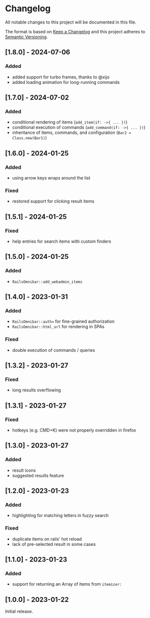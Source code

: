 # Changelog
All notable changes to this project will be documented in this file.

The format is based on [Keep a Changelog](http://keepachangelog.com/en/1.0.0/)
and this project adheres to [Semantic Versioning](http://semver.org/spec/v2.0.0.html).

## [1.8.0] - 2024-07-06

### Added

- added support for turbo frames, thanks to @xijo
- added loading animation for long-running commands

## [1.7.0] - 2024-07-02

### Added

- conditional rendering of items (`add_item(if: ->{ ... })`)
- conditional execution of commands (`add_command(if: ->{ ... })`)
- inheritance of items, commands, and configuration (`Bar2 = Class.new(Bar1)`)

## [1.6.0] - 2024-01-25

### Added

- using arrow keys wraps around the list

### Fixed

- restored support for clicking result items

## [1.5.1] - 2024-01-25

### Fixed

- help entries for search items with custom finders

## [1.5.0] - 2024-01-25

### Added

- `RailsOmnibar::add_webadmin_items`

## [1.4.0] - 2023-01-31

### Added

- `RailsOmnibar::auth=` for fine-grained authorization
- `RailsOmnibar::html_url` for rendering in SPAs

### Fixed

- double execution of commands / queries

## [1.3.2] - 2023-01-27

### Fixed

- long results overflowing

## [1.3.1] - 2023-01-27

### Fixed

- hotkeys (e.g. CMD+K) were not properly overridden in firefox

## [1.3.0] - 2023-01-27

### Added

- result icons
- suggested results feature

## [1.2.0] - 2023-01-23

### Added

- highlighting for matching letters in fuzzy search

### Fixed

- duplicate items on rails' hot reload
- lack of pre-selected result in some cases

## [1.1.0] - 2023-01-23

### Added

- support for returning an Array of items from `itemizer:`

## [1.0.0] - 2023-01-22

Initial release.
